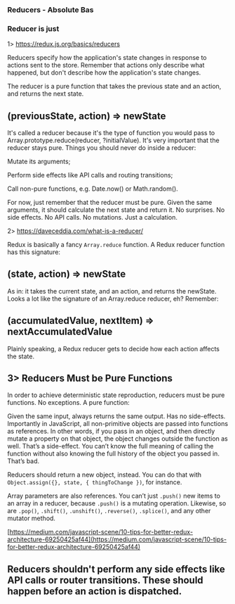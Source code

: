 ### Reducers - Absolute Bas

### Reducer is just                                                             

1> https://redux.js.org/basics/reducers

Reducers specify how the application's state changes in response to actions sent to the store. Remember that actions only describe what happened, but don't describe how the application's state changes.

The reducer is a pure function that takes the previous state and an action, and returns the next state.

## (previousState, action) => newState

It's called a reducer because it's the type of function you would pass to Array.prototype.reduce(reducer, ?initialValue). It's very important that the reducer stays pure. Things you should never do inside a reducer:

Mutate its arguments;

Perform side effects like API calls and routing transitions;

Call non-pure functions, e.g. Date.now() or Math.random().

For now, just remember that the reducer must be pure. Given the same arguments, it should calculate the next state and return it. No surprises. No side effects. No API calls. No mutations. Just a calculation.


2>  https://daveceddia.com/what-is-a-reducer/

Redux is basically a fancy ``Array.reduce`` function. A Redux reducer function has this signature:

## (state, action) => newState

As in: it takes the current state, and an action, and returns the newState. Looks a lot like the signature of an Array.reduce reducer, eh? Remember:

## (accumulatedValue, nextItem) => nextAccumulatedValue

Plainly speaking, a Redux reducer gets to decide how each action affects the state.

## 3>  Reducers Must be Pure Functions

In order to achieve deterministic state reproduction, reducers must be pure functions. No exceptions. A pure function:

Given the same input, always returns the same output.
Has no side-effects.
Importantly in JavaScript, all non-primitive objects are passed into functions as references. In other words, if you pass in an object, and then directly mutate a property on that object, the object changes outside the function as well. That’s a side-effect. You can’t know the full meaning of calling the function without also knowing the full history of the object you passed in. That’s bad.

Reducers should return a new object, instead. You can do that with `Object.assign({}, state, { thingToChange })`, for instance.

Array parameters are also references. You can’t just `.push()` new items to an array in a reducer, because `.push()` is a mutating operation. Likewise, so are `.pop()`, `.shift()`, `.unshift()`, `.reverse()`, `.splice()`, and any other mutator method.

[https://medium.com/javascript-scene/10-tips-for-better-redux-architecture-69250425af44](https://medium.com/javascript-scene/10-tips-for-better-redux-architecture-69250425af44)

## Reducers shouldn't perform any side effects like API calls or router transitions. These should happen before an action is dispatched.